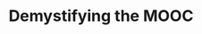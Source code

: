 ---
categories: all_articles articles
provider_display: "www.nytimes.com"
provider_name: "www.nytimes.com"
favicon_url: http://static01.nyt.com/favicon.ico
title: "Demystifying the MOOC"
published: 2014-11-07
source: http://www.nytimes.com/2014/11/02/education/edlife/demystifying-the-mooc.html
thumbnail: http://static01.nyt.com/images/2014/11/02/education/02NOTEBOOK/02NOTEBOOK-videoSixteenByNine1050.jpg
---